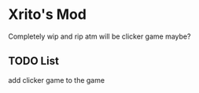 # Xrito's Mod

Completely wip and rip atm
will be clicker game maybe?

## TODO List

add clicker game to the game

